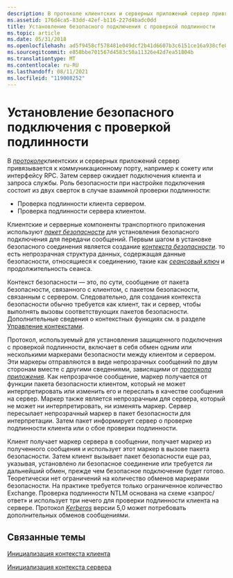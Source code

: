 ```yaml
---
description: В протоколе клиентских и серверных приложений сервер привязывается к коммуникационному порту, например к сокету или интерфейсу RPC.
ms.assetid: 176d4ca5-83dd-42ef-b116-227d4badc0dd
title: Установление безопасного подключения с проверкой подлинности
ms.topic: article
ms.date: 05/31/2018
ms.openlocfilehash: ad5f9458cf578481e049dcf2b41d6607b3c6151ce16a938cfe0e398ae7b3bf56
ms.sourcegitcommit: e858bbe701567d4583c50a11326e42d7ea51804b
ms.translationtype: MT
ms.contentlocale: ru-RU
ms.lasthandoff: 08/11/2021
ms.locfileid: "119008252"
---
```

# <a name="establishing-a-secure-connection-with-authentication"></a>Установление безопасного подключения с проверкой подлинности

В [*протоколе*](/windows/desktop/SecGloss/a-gly)клиентских и серверных приложений сервер привязывается к коммуникационному порту, например к сокету или интерфейсу RPC. Затем сервер ожидает подключения клиента и запроса службы. Роль безопасности при настройке подключения состоит из двух сверток в случае взаимной проверки подлинности:

-   Проверка подлинности клиента сервером.
-   Проверка подлинности сервера клиентом.

Клиентские и серверные компоненты транспортного приложения используют [*пакет безопасности*](/windows/desktop/SecGloss/s-gly) для установления безопасного подключения для передачи сообщений. Первым шагом в установке безопасного соединения является создание [*контекста безопасности*](/windows/desktop/SecGloss/s-gly). то есть непрозрачная структура данных, содержащая данные безопасности, относящиеся к соединению, такие как [*сеансовый ключ*](/windows/desktop/SecGloss/s-gly) и продолжительность сеанса.

Контекст безопасности — это, по сути, сообщение от пакета безопасности, связанного с клиентом, с пакетом безопасности, связанным с сервером. Следовательно, для создания контекста безопасности обычно требуется как клиент, так и сервер, чтобы выполнять вызовы соответствующих пакетов безопасности. Дополнительные сведения о контекстных функциях см. в разделе [Управление контекстами](authentication-functions.md).

Протокол, используемый для установления защищенного подключения с проверкой подлинности, включает в себя обмен одним или несколькими маркерами безопасности между клиентом и сервером. Эти маркеры отправляются в виде непрозрачных сообщений по двум сторонам вместе с другими сведениями, зависящими от [*протокола приложения*](/windows/desktop/SecGloss/a-gly). Как непрозрачное сообщение, маркер получается от функции пакета безопасности клиентом, который не может интерпретировать или изменить его и переслать в качестве сообщения на сервер. Маркер также является непрозрачным для сервера, который не может ни интерпретировать, ни изменять маркер. Сервер пересылает непрозрачный маркер в пакет безопасности для интерпретации. Затем пакет информирует сервер о проверке подлинности клиента или о сбое проверки подлинности.

Клиент получает маркер сервера в сообщении, получает маркер из полученного сообщения и использует этот маркер в вызове пакета безопасности. Затем клиент вызывает пакет безопасности еще раз, указывая, установлено ли безопасное соединение или требуется ли дальнейший обмен, прежде чем безопасное подключение будет готово. Теоретически нет ограничений на количество обменов маркерами безопасности. На практике требуется только ограниченное количество Exchange. Проверка подлинности NTLM основана на схеме «запрос/ответ» и использует три нечего для проверки подлинности клиента на сервере. Протокол [*Kerberos*](/windows/desktop/SecGloss/k-gly) версии 5,0 может потребовать дополнительных обменов сообщениями.

## <a name="related-topics"></a>Связанные темы

<dl> <dt>

[Инициализация контекста клиента](client-context-initialization.md)
</dt> <dt>

[Инициализация контекста сервера](server-context-initialization.md)
</dt> </dl>

 

 

